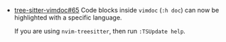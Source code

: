 - [tree-sitter-vimdoc#65](https://github.com/neovim/tree-sitter-vimdoc/pull/65) Code blocks inside `vimdoc` (`:h doc`)
  can now be highlighted with a specific language.

  If you are using `nvim-treesitter`, then run `:TSUpdate help`.
